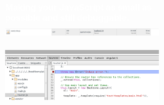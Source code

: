 Making your JavaScript as small as possible and still debuggable.
=================================================================

<img src="/images/network.png">

<span class="styled">VVVV</span>

<img src="/images/debug.png">

<style scoped>
  @host {
    background-color: hsl(192, 34%, 43%);
  }

  h1 {
    color: #FFF;
  }

  .styled {
    color: #FFF;
    opacity: .4;
    opacity: .4;
  }

  pre {
    min-width: 0 !important;
  }
</style>

<script type="none" slide-notes>
Source Maps support:

Shaky at best right now.  Two different implementations:

https://docs.google.com/document/d/1U1RGAehQwRypUTovF1KRlpiOFze0b-_2gc6fAH0KY0k/edit

The generated code may include a line at the end of the source, with the following form:

//# sourceMappingURL=<url>

Note: The prefix for this annotation was initially “//@” however this conflicts with Internet Explorer’s Conditional Compilation and was changed to “//#”.  It is reasonable for tools to also accept “//@” but “//#” is preferred.



* Django: https://github.com/miracle2k/webassets
* Rails: https://github.com/rails/sprockets-rails/ (Not much information on it).
* Node: https://github.com/mishoo/UglifyJS2
</script>
